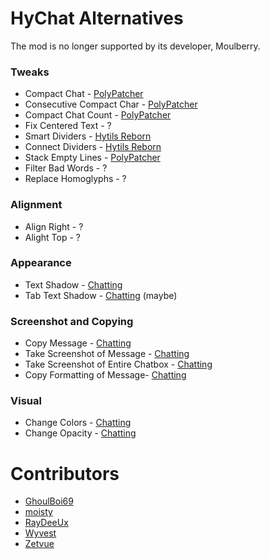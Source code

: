 # HyChat Alternatives

The mod is no longer supported by its developer, Moulberry.

### Tweaks

* Compact Chat - [PolyPatcher](https://modrinth.com/mod/patcher)
* Consecutive Compact Char - [PolyPatcher](https://modrinth.com/mod/patcher)
* Compact Chat Count - [PolyPatcher](https://modrinth.com/mod/patcher)
* Fix Centered Text - ?
* Smart Dividers - [Hytils Reborn](https://modrinth.com/mod/hytils)
* Connect Dividers - [Hytils Reborn](https://modrinth.com/mod/hytils)
* Stack Empty Lines - [PolyPatcher](https://modrinth.com/mod/patcher)
* Filter Bad Words - ?
* Replace Homoglyphs - ?

### Alignment

* Align Right - ?
* Alight Top - ?

### Appearance

* Text Shadow - [Chatting](https://modrinth.com/mod/chatting)
* Tab Text Shadow - [Chatting](https://modrinth.com/mod/chatting) (maybe)

### Screenshot and Copying

* Copy Message - [Chatting](https://modrinth.com/mod/chatting)
* Take Screenshot of Message - [Chatting](https://modrinth.com/mod/chatting)
* Take Screenshot of Entire Chatbox - [Chatting](https://modrinth.com/mod/chatting)
* Copy Formatting of Message- [Chatting](https://modrinth.com/mod/chatting)

### Visual

* Change Colors - [Chatting](https://modrinth.com/mod/chatting)
* Change Opacity - [Chatting](https://modrinth.com/mod/chatting)

# Contributors

* [GhoulBoi69](https://github.com/GhoulBoii)
* [moisty](https://github.com/Mqisty)
* [RayDeeUx](https://github.com/RayDeeUx)
* [Wyvest](https://github.com/Wyvest)
* [Zetvue](https://zetvue.github.io)
